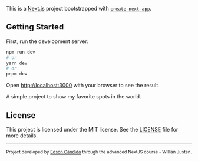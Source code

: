 This is a [Next.js](https://nextjs.org/) project bootstrapped with [`create-next-app`](https://github.com/vercel/next.js/tree/canary/packages/create-next-app).

## Getting Started

First, run the development server:

```bash
npm run dev
# or
yarn dev
# or
pnpm dev
```

Open [http://localhost:3000](http://localhost:3000) with your browser to see the result.

A simple project to show my favorite spots in the world.

## License

This project is licensed under the MIT license. See the [LICENSE](LICENSE) file for more details.

---
<sup>Project developed by [Edson Cândido](https://github.com/EdsonCandido73) through the advanced NextJS course - Willian Justen.</sup>
